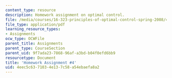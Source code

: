 ```yaml
---
content_type: resource
description: Homework assignment on optimal control.
file: /media/courses/16-323-principles-of-optimal-control-spring-2008/4eec5c6371034e137c58a54ebaefa8a2_assn4.pdf
file_type: application/pdf
learning_resource_types:
- Assignments
ocw_type: OCWFile
parent_title: Assignments
parent_type: CourseSection
parent_uid: 9f7ada23-7868-96af-a3bd-b04f0efd6bb9
resourcetype: Document
title: 'Homework Assignment #4'
uid: 4eec5c63-7103-4e13-7c58-a54ebaefa8a2
---
```

